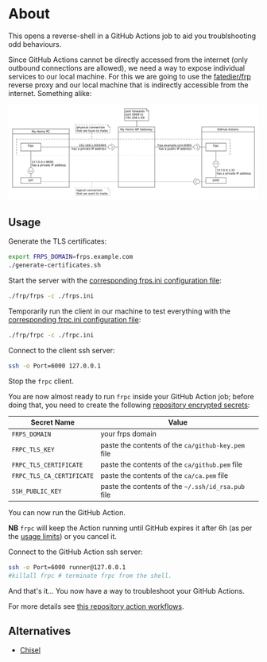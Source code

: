 # About

This opens a reverse-shell in a GitHub Actions job to aid you troublshooting odd behaviours.

Since GitHub Actions cannot be directly accessed from the internet (only outbound connections are allowed), we need a way to expose individual services to our local machine. For this we are going to use the [fatedier/frp](https://github.com/fatedier/frp) reverse proxy and our local machine that is indirectly accessible from the internet. Something alike:

![](diagram.png)

## Usage

Generate the TLS certificates:

```bash
export FRPS_DOMAIN=frps.example.com
./generate-certificates.sh
```

Start the server with the [corresponding frps.ini configuration file](frps.ini):

```bash
./frp/frps -c ./frps.ini
```

Temporarily run the client in our machine to test everything with the [corresponding frpc.ini configuration file](frpc.ini):

```bash
./frp/frpc -c ./frpc.ini
```

Connect to the client ssh server:

```bash
ssh -o Port=6000 127.0.0.1
```

Stop the `frpc` client.

You are now almost ready to run `frpc` inside your GitHub Action job; before doing that, you need to create the following [repository encrypted secrets](https://docs.github.com/en/free-pro-team@latest/actions/reference/encrypted-secrets):

| Secret Name | Value |
|-------------|-------|
| `FRPS_DOMAIN` | your frps domain |
| `FRPC_TLS_KEY` | paste the contents of the `ca/github-key.pem` file |
| `FRPC_TLS_CERTIFICATE` | paste the contents of the `ca/github.pem` file |
| `FRPC_TLS_CA_CERTIFICATE` | paste the contents of the `ca/ca.pem` file |
| `SSH_PUBLIC_KEY` | paste the contents of the `~/.ssh/id_rsa.pub` file |

You can now run the GitHub Action.

**NB** `frpc` will keep the Action running until GitHub expires it after 6h (as per the [usage limits](https://docs.github.com/en/free-pro-team@latest/actions/reference/usage-limits-billing-and-administration#usage-limits)) or you cancel it.

Connect to the GitHub Action ssh server:

```bash
ssh -o Port=6000 runner@127.0.0.1
#killall frpc # terminate frpc from the shell.
```

And that's it... You now have a way to troubleshoot your GitHub Actions.

For more details see [this repository action workflows](.github/workflows/).

## Alternatives

* [Chisel](https://github.com/jpillora/chisel)
